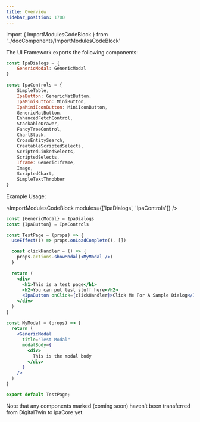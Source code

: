 ```yaml
---
title: Overview
sidebar_position: 1700
---
```


import { ImportModulesCodeBlock } from '../docComponents/ImportModulesCodeBlock'

The UI Framework exports the following components:

```jsx
const IpaDialogs = {
    GenericModal: GenericModal
}
```

```jsx
const IpaControls = {
    SimpleTable,
    IpaButton: GenericMatButton,
    IpaMiniButton: MiniButton,
    IpaMiniIconButton: MiniIconButton,
    GenericMatButton,
    EnhancedFetchControl,
    StackableDrawer,
    FancyTreeControl,
    ChartStack,
    CrossEntitySearch,
    CreatableScriptedSelects,
    ScriptedLinkedSelects,
    ScriptedSelects,
    Iframe: GenericIframe,
    Image,
    ScriptedChart,
    SimpleTextThrobber
}
```

Example Usage:

<ImportModulesCodeBlock modules={['IpaDialogs', 'IpaControls']} />

```jsx
const {GenericModal} = IpaDialogs
const {IpaButton} = IpaControls

const TestPage = (props) => {
  useEffect(() => props.onLoadComplete(), [])

  const clickHandler = () => {
    props.actions.showModal(<MyModal />)
  }

  return (
    <div>
      <h1>This is a test page</h1>
      <h2>You can put test stuff here</h2>
      <IpaButton onClick={clickHandler}>Click Me For A Sample Dialog</IpaButton>
    </div>
  )
}

const MyModal = (props) => {
  return (
    <GenericModal
      title="Test Modal"  
      modalBody={
        <div>
          This is the modal body
        </div>
      }
    />
  )
}

export default TestPage;
```

Note that any components marked (coming soon) haven’t been transferred from DigitalTwin to ipaCore yet.